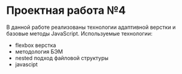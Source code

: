 # Проектная работа №4

В данной работе реализованы технологии адаптивной верстки и базовые методы JavaScript. 
Используемые технологии:

- flexbox верстка
- методология БЭМ
- nested подход файловой структуры
- javascipt